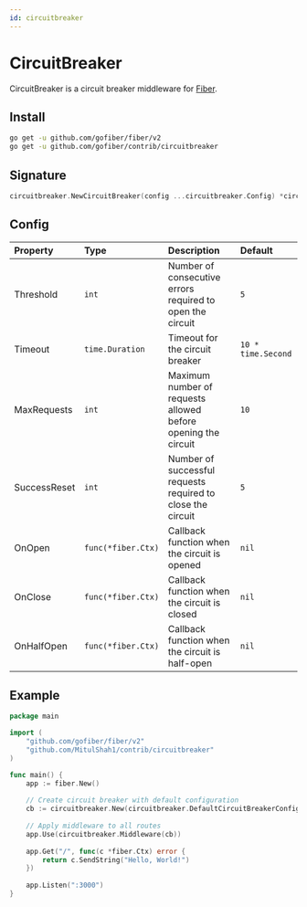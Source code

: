```yaml
---
id: circuitbreaker
---
```


# CircuitBreaker

CircuitBreaker is a circuit breaker middleware for [Fiber](https://github.com/gofiber/fiber).

## Install
```bash
go get -u github.com/gofiber/fiber/v2
go get -u github.com/gofiber/contrib/circuitbreaker
```
## Signature

```go
circuitbreaker.NewCircuitBreaker(config ...circuitbreaker.Config) *circuitbreaker.Middleware 
```

## Config

| Property | Type | Description | Default |
|:---------|:-----|:------------|:--------|
| Threshold | `int` | Number of consecutive errors required to open the circuit | `5` |
| Timeout | `time.Duration` | Timeout for the circuit breaker | `10 * time.Second` |
| MaxRequests | `int` | Maximum number of requests allowed before opening the circuit | `10` |
| SuccessReset | `int` | Number of successful requests required to close the circuit | `5` |
| OnOpen | `func(*fiber.Ctx)` | Callback function when the circuit is opened | `nil` |
| OnClose | `func(*fiber.Ctx)` | Callback function when the circuit is closed | `nil` |
| OnHalfOpen | `func(*fiber.Ctx)` | Callback function when the circuit is half-open | `nil` |

## Example

```go
package main

import (
	"github.com/gofiber/fiber/v2"
	"github.com/MitulShah1/contrib/circuitbreaker"
)

func main() {
	app := fiber.New()
	
	// Create circuit breaker with default configuration
	cb := circuitbreaker.New(circuitbreaker.DefaultCircuitBreakerConfig)
	
	// Apply middleware to all routes
	app.Use(circuitbreaker.Middleware(cb))
	
	app.Get("/", func(c *fiber.Ctx) error {
		return c.SendString("Hello, World!")
	})
	
	app.Listen(":3000")
}
```